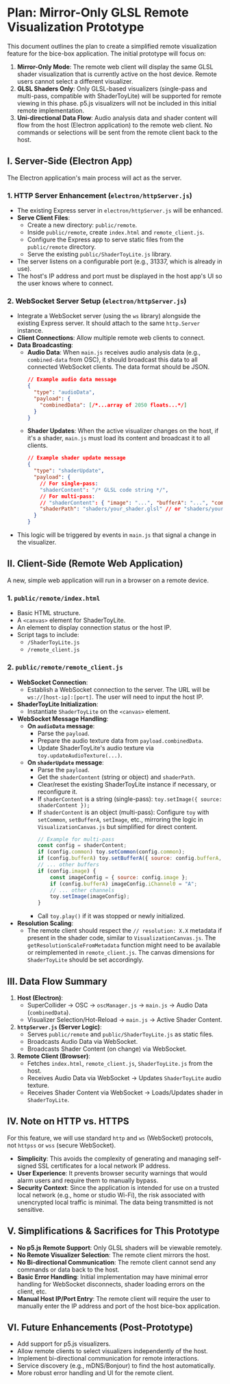 # Plan: Mirror-Only GLSL Remote Visualization Prototype

This document outlines the plan to create a simplified remote visualization feature for the bice-box application. The initial prototype will focus on:

1.  **Mirror-Only Mode**: The remote web client will display the same GLSL shader visualization that is currently active on the host device. Remote users cannot select a different visualizer.
2.  **GLSL Shaders Only**: Only GLSL-based visualizers (single-pass and multi-pass, compatible with ShaderToyLite) will be supported for remote viewing in this phase. p5.js visualizers will not be included in this initial remote implementation.
3.  **Uni-directional Data Flow**: Audio analysis data and shader content will flow from the host (Electron application) to the remote web client. No commands or selections will be sent from the remote client back to the host.

## I. Server-Side (Electron App)

The Electron application's main process will act as the server.

### 1. HTTP Server Enhancement (`electron/httpServer.js`)
   - The existing Express server in `electron/httpServer.js` will be enhanced.
   - **Serve Client Files**:
     - Create a new directory: `public/remote`.
     - Inside `public/remote`, create `index.html` and `remote_client.js`.
     - Configure the Express app to serve static files from the `public/remote` directory.
     - Serve the existing `public/ShaderToyLite.js` library.
   - The server listens on a configurable port (e.g., 31337, which is already in use).
   - The host's IP address and port must be displayed in the host app's UI so the user knows where to connect.

### 2. WebSocket Server Setup (`electron/httpServer.js`)
   - Integrate a WebSocket server (using the `ws` library) alongside the existing Express server. It should attach to the same `http.Server` instance.
   - **Client Connections**: Allow multiple remote web clients to connect.
   - **Data Broadcasting**:
     - **Audio Data**: When `main.js` receives audio analysis data (e.g., `combined-data` from OSC), it should broadcast this data to all connected WebSocket clients. The data format should be JSON.
       ```json
       // Example audio data message
       {
         "type": "audioData",
         "payload": {
           "combinedData": [/*...array of 2050 floats...*/]
         }
       }
       ```
     - **Shader Updates**: When the active visualizer changes on the host, if it's a shader, `main.js` must load its content and broadcast it to all clients.
       ```json
       // Example shader update message
       {
         "type": "shaderUpdate",
         "payload": {
           // For single-pass:
           "shaderContent": "/* GLSL code string */",
           // For multi-pass:
           // "shaderContent": { "image": "...", "bufferA": "...", "common": "..." },
           "shaderPath": "shaders/your_shader.glsl" // or "shaders/your_multipass_base"
         }
       }
       ```
   - This logic will be triggered by events in `main.js` that signal a change in the visualizer.

## II. Client-Side (Remote Web Application)

A new, simple web application will run in a browser on a remote device.

### 1. `public/remote/index.html`
   - Basic HTML structure.
   - A `<canvas>` element for ShaderToyLite.
   - An element to display connection status or the host IP.
   - Script tags to include:
     - `/ShaderToyLite.js`
     - `/remote_client.js`

### 2. `public/remote/remote_client.js`
   - **WebSocket Connection**:
     - Establish a WebSocket connection to the server. The URL will be `ws://[host-ip]:[port]`. The user will need to input the host IP.
   - **ShaderToyLite Initialization**:
     - Instantiate `ShaderToyLite` on the `<canvas>` element.
   - **WebSocket Message Handling**:
     - **On `audioData` message**:
       - Parse the `payload`.
       - Prepare the audio texture data from `payload.combinedData`.
       - Update ShaderToyLite's audio texture via `toy.updateAudioTexture(...)`.
     - **On `shaderUpdate` message**:
       - Parse the `payload`.
       - Get the `shaderContent` (string or object) and `shaderPath`.
       - Clear/reset the existing ShaderToyLite instance if necessary, or reconfigure it.
       - If `shaderContent` is a string (single-pass):
         `toy.setImage({ source: shaderContent });`
       - If `shaderContent` is an object (multi-pass):
         Configure `toy` with `setCommon`, `setBufferA`, `setImage`, etc., mirroring the logic in `VisualizationCanvas.js` but simplified for direct content.
         ```javascript
         // Example for multi-pass
         const config = shaderContent;
         if (config.common) toy.setCommon(config.common);
         if (config.bufferA) toy.setBufferA({ source: config.bufferA, iChannel0: "A" });
         // ... other buffers
         if (config.image) {
             const imageConfig = { source: config.image };
             if (config.bufferA) imageConfig.iChannel0 = "A";
             // ... other channels
             toy.setImage(imageConfig);
         }
         ```
       - Call `toy.play()` if it was stopped or newly initialized.
   - **Resolution Scaling**:
     - The remote client should respect the `// resolution: X.X` metadata if present in the shader code, similar to `VisualizationCanvas.js`. The `getResolutionScaleFromMetadata` function might need to be available or reimplemented in `remote_client.js`. The canvas dimensions for `ShaderToyLite` should be set accordingly.

## III. Data Flow Summary

1.  **Host (Electron)**:
    *   SuperCollider -> OSC -> `oscManager.js` -> `main.js` -> Audio Data (`combinedData`).
    *   Visualizer Selection/Hot-Reload -> `main.js` -> Active Shader Content.
2.  **`httpServer.js` (Server Logic)**:
    *   Serves `public/remote` and `public/ShaderToyLite.js` as static files.
    *   Broadcasts Audio Data via WebSocket.
    *   Broadcasts Shader Content (on change) via WebSocket.
3.  **Remote Client (Browser)**:
    *   Fetches `index.html`, `remote_client.js`, `ShaderToyLite.js` from the host.
    *   Receives Audio Data via WebSocket -> Updates `ShaderToyLite` audio texture.
    *   Receives Shader Content via WebSocket -> Loads/Updates shader in `ShaderToyLite`.

## IV. Note on HTTP vs. HTTPS

For this feature, we will use standard `http` and `ws` (WebSocket) protocols, not `httpss` or `wss` (secure WebSocket).

*   **Simplicity**: This avoids the complexity of generating and managing self-signed SSL certificates for a local network IP address.
*   **User Experience**: It prevents browser security warnings that would alarm users and require them to manually bypass.
*   **Security Context**: Since the application is intended for use on a trusted local network (e.g., home or studio Wi-Fi), the risk associated with unencrypted local traffic is minimal. The data being transmitted is not sensitive.

## V. Simplifications & Sacrifices for This Prototype

*   **No p5.js Remote Support**: Only GLSL shaders will be viewable remotely.
*   **No Remote Visualizer Selection**: The remote client mirrors the host.
*   **No Bi-directional Communication**: The remote client cannot send any commands or data back to the host.
*   **Basic Error Handling**: Initial implementation may have minimal error handling for WebSocket disconnects, shader loading errors on the client, etc.
*   **Manual Host IP/Port Entry**: The remote client will require the user to manually enter the IP address and port of the host bice-box application.

## VI. Future Enhancements (Post-Prototype)

*   Add support for p5.js visualizers.
*   Allow remote clients to select visualizers independently of the host.
*   Implement bi-directional communication for remote interactions.
*   Service discovery (e.g., mDNS/Bonjour) to find the host automatically.
*   More robust error handling and UI for the remote client. 
